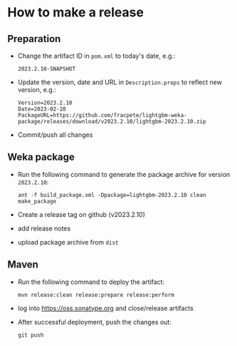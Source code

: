 How to make a release
=====================

Preparation
-----------

* Change the artifact ID in `pom.xml` to today's date, e.g.:

  ```
  2023.2.10-SNAPSHOT
  ```

* Update the version, date and URL in `Description.props` to reflect new
  version, e.g.:

  ```
  Version=2023.2.10
  Date=2023-02-10
  PackageURL=https://github.com/fracpete/lightgbm-weka-package/releases/download/v2023.2.10/lightgbm-2023.2.10.zip
  ```

* Commit/push all changes


Weka package
------------

* Run the following command to generate the package archive for version `2023.2.10`:

  ```
  ant -f build_package.xml -Dpackage=lightgbm-2023.2.10 clean make_package
  ```

* Create a release tag on github (v2023.2.10)
* add release notes
* upload package archive from `dist`


Maven
-----

* Run the following command to deploy the artifact:

  ```
  mvn release:clean release:prepare release:perform
  ```

* log into https://oss.sonatype.org and close/release artifacts

* After successful deployment, push the changes out:

  ```
  git push
  ````

